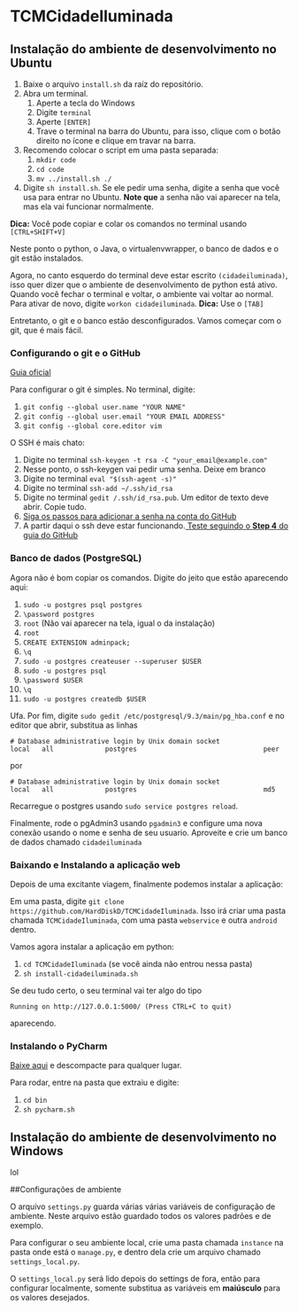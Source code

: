 # TCMCidadeIluminada

## Instalação do ambiente de desenvolvimento no Ubuntu
1. Baixe o arquivo `install.sh` da raíz do repositório.
1. Abra um terminal.
    1. Aperte a tecla do Windows
    1. Digite `terminal`
    1. Aperte `[ENTER]`
    1. Trave o terminal na barra do Ubuntu, para isso, clique com o botão direito no ícone e clique em travar na barra.
1. Recomendo colocar o script em uma pasta separada:
    1. `mkdir code`
    1. `cd code`
    1. `mv ../install.sh ./`
1. Digite `sh install.sh`. Se ele pedir uma senha, digite a senha que você usa para entrar no Ubuntu.  **Note que** a senha não vai aparecer na tela, mas ela vai funcionar normalmente.

**Dica:** Você pode copiar e colar os comandos no terminal usando `[CTRL+SHIFT+V]`

Neste ponto o python, o Java, o virtualenvwrapper, o banco de dados e o git estão instalados.

Agora, no canto esquerdo do terminal deve estar escrito `(cidadeiluminada)`, isso quer dizer que o ambiente de desenvolvimento de python está ativo. Quando você fechar o terminal e voltar, o ambiente vai voltar ao normal. Para ativar de novo, digite `workon cidadeiluminada`. **Dica:** Use o `[TAB]`

Entretanto, o git e o banco estão desconfigurados. Vamos começar com o git, que é mais fácil.

### Configurando o git e o GitHub
[Guia oficial](https://help.github.com/articles/set-up-git/)

Para configurar o git é simples. No terminal, digite:

1. `git config --global user.name "YOUR NAME"`
1. `git config --global user.email "YOUR EMAIL ADDRESS"`
1. `git config --global core.editor vim`

O SSH é mais chato:

1. Digite no terminal `ssh-keygen -t rsa -C "your_email@example.com"`
1. Nesse ponto, o ssh-keygen vai pedir uma senha. Deixe em branco
1. Digite no terminal `eval "$(ssh-agent -s)"`
1. Digite no terminal `ssh-add ~/.ssh/id_rsa`
1. Digite no terminal `gedit /.ssh/id_rsa.pub`. Um editor de texto deve abrir. Copie tudo.
1. [Siga os passos para adicionar a senha na conta do GitHub](https://help.github.com/articles/generating-ssh-keys/#step-3-add-your-ssh-key-to-your-account)
1. A partir daqui o ssh deve estar funcionando.[ Teste seguindo o **Step 4** do guia do GitHub](https://help.github.com/articles/generating-ssh-keys/#step-4-test-everything-out)


### Banco de dados (PostgreSQL)

Agora não é bom copiar os comandos. Digite do jeito que estão aparecendo aqui:

1. `sudo -u postgres psql postgres`
1. `\password postgres`
1. `root` (Não vai aparecer na tela, igual o da instalação)
1. `root`
1. `CREATE EXTENSION adminpack;`
1. `\q`
1. `sudo -u postgres createuser --superuser $USER`
1. `sudo -u postgres psql`
1. `\password $USER`
1. `\q`
1. `sudo -u postgres createdb $USER`

Ufa. Por fim, digite `sudo gedit /etc/postgresql/9.3/main/pg_hba.conf` e no editor que abrir, substitua as linhas

```
# Database administrative login by Unix domain socket
local   all             postgres                                peer
```
por
```
# Database administrative login by Unix domain socket
local   all             postgres                                md5
```

Recarregue o postgres usando `sudo service postgres reload`.

Finalmente, rode o pgAdmin3 usando `pgadmin3` e configure uma nova conexão usando o nome e senha de seu usuario. Aproveite e crie um banco de dados chamado `cidadeiluminada`


### Baixando e Instalando a aplicação web

Depois de uma excitante viagem, finalmente podemos instalar a aplicação:

Em uma pasta, digite `git clone https://github.com/HardDiskD/TCMCidadeIluminada`. Isso irá criar uma pasta chamada `TCMCidadeIluminada`, com uma pasta `webservice` e outra `android` dentro.

Vamos agora instalar a aplicação em python:

1. `cd TCMCidadeIluminada` (se você ainda não entrou nessa pasta)
1. `sh install-cidadeiluminada.sh`

Se deu tudo certo, o seu terminal vai ter algo do tipo

`Running on http://127.0.0.1:5000/ (Press CTRL+C to quit)`

aparecendo.

### Instalando o PyCharm
[Baixe aqui](https://download.jetbrains.com/python/pycharm-community-4.0.4.tar.gz) e descompacte para qualquer lugar.

Para rodar, entre na pasta que extraiu e digite:

1. `cd bin`
1. `sh pycharm.sh`

## Instalação do ambiente de desenvolvimento no Windows
lol

##Configurações de ambiente

O arquivo `settings.py` guarda várias várias variáveis de configuração de ambiente. Neste arquivo estão guardado todos os valores padrões e de exemplo.

Para configurar o seu ambiente local, crie uma pasta chamada `instance` na pasta onde está o `manage.py`, e dentro dela crie um arquivo chamado `settings_local.py`.

O `settings_local.py` será lido depois do settings de fora, então para configurar localmente, somente substitua as variáveis em **maiúsculo** para os valores desejados.